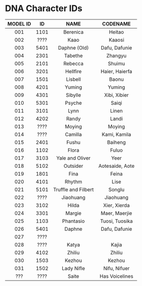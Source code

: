 # DNA Character IDs

| MODEL ID | ID  | NAME | CODENAME |
| :--: | :--: | :--: | :--: |
| 001 | 1101 | Berenica | Heitao |
| 002 | ???? | Kaao | Kaaosi |
| 003 | 5401 | Daphne (Old) | Dafu, Dafunie |
| 004 | 2301 | Tabethe | Zhangyu |
| 005 | 2101 | Rebecca | Shuimu |
| 006 | 3201 | Hellfire | Haier, Haierfa |
| 007 | 1501 | Lisbell | Baonu |
| 008 | 4201 | Yuming | Yuming |
| 009 | 4301 | Sibylle | Xibi, Xibier |
| 010 | 5301 | Psyche | Saiqi
| 011 | 3101 | Lynn | Linen |
| 012 | 4202 | Randy | Landi |
| 013 | ???? | Moying | Moying |
| 014 | ???? | Camilla | Kami, Kamila |
| 015 | 2401 | Fushu | Baiheng |
| 016 | 1102 | Flora | Fuluo |
| 017 | 3103 | Yale and Oliver | Yeer |
| 018 | 5102 | Outsider | Aotesaide, Aote |
| 019 | 1801 | Fina | Feina |
| 020 | 4101 | Rhythm | Lise |
| 021 | 5101 | Truffle and Filbert | Songlu |
| 022 | ???? | Jiaohuang | Jiaohuang |
| 023 | 3102 | Hilda | Xier, Xierda |
| 024 | 3301 | Margie | Maer, Maerjie |
| 025 | 1103 | Phantasio | Tuosi, Tuosika |
| 026 | 5401 | Daphne | Dafu, Dafunie |
| 027 | ???? | | |
| 028 | ???? | Katya | Kajia |
| 029 | 4102 | Zhiliu | Zhiliu |
| 030 | 1503 | Kezhou | Kezhou |
| 031 | 1502 | Lady Nifle | Nifu, Nifuer |
| ??? | ???? | Saite | Has Voicelines |
